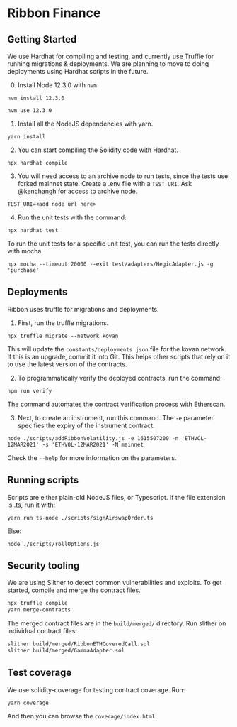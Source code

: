 # Ribbon Finance

## Getting Started

We use Hardhat for compiling and testing, and currently use Truffle for running migrations & deployments. We are planning to move to doing deployments using Hardhat scripts in the future.

0. Install Node 12.3.0 with `nvm`

```
nvm install 12.3.0

nvm use 12.3.0
```

1. Install all the NodeJS dependencies with yarn.

```
yarn install
```

2. You can start compiling the Solidity code with Hardhat.

```
npx hardhat compile
```

3. You will need access to an archive node to run tests, since the tests use forked mainnet state. Create a .env file with a `TEST_URI`. Ask @kenchangh for access to archive node.

```
TEST_URI=<add node url here>
```

4. Run the unit tests with the command:

```
npx hardhat test
```

To run the unit tests for a specific unit test, you can run the tests directly with mocha

```
npx mocha --timeout 20000 --exit test/adapters/HegicAdapter.js -g 'purchase'
```

## Deployments

Ribbon uses truffle for migrations and deployments.

1. First, run the truffle migrations.

```
npx truffle migrate --network kovan
```

This will update the `constants/deployments.json` file for the kovan network. If this is an upgrade, commit it into Git. This helps other scripts that rely on it to use the latest version of the contracts.

2. To programmatically verify the deployed contracts, run the command:

```
npm run verify
```

The command automates the contract verification process with Etherscan.

3. Next, to create an instrument, run this command. The `-e` parameter specifies the expiry of the instrument contract.

```
node ./scripts/addRibbonVolatility.js -e 1615507200 -n 'ETHVOL-12MAR2021' -s 'ETHVOL-12MAR2021' -N mainnet
```

Check the `--help` for more information on the parameters.

## Running scripts

Scripts are either plain-old NodeJS files, or Typescript. If the file extension is .ts, run it with:

```
yarn run ts-node ./scripts/signAirswapOrder.ts
```

Else:

```
node ./scripts/rollOptions.js
```

## Security tooling

We are using Slither to detect common vulnerabilities and exploits. To get started, compile and merge the contract files.

```sh
npx truffle compile
yarn merge-contracts
```

The merged contract files are in the `build/merged/` directory. Run slither on individual contract files:

```sh
slither build/merged/RibbonETHCoveredCall.sol
slither build/merged/GammaAdapter.sol
```

## Test coverage

We use solidity-coverage for testing contract coverage. Run:

```
yarn coverage
```

And then you can browse the `coverage/index.html`.
